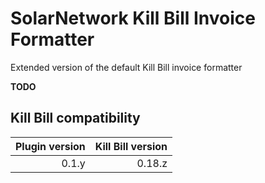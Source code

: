 SolarNetwork Kill Bill Invoice Formatter
========================================

Extended version of the default Kill Bill invoice formatter

**TODO**

Kill Bill compatibility
-----------------------

| Plugin version | Kill Bill version |
| -------------: | ----------------: |
| 0.1.y          | 0.18.z            |
